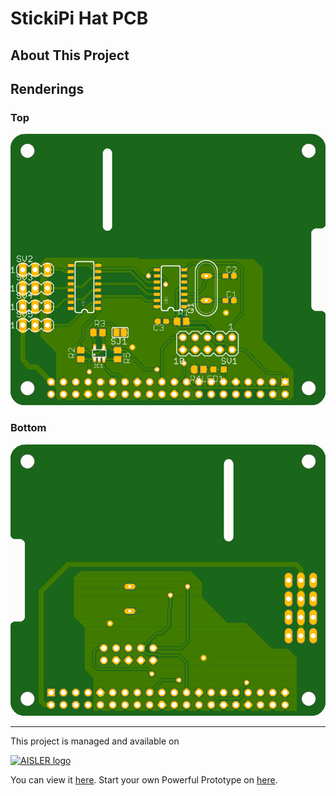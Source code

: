 # StickiPi Hat PCB

## About This Project



## Renderings

### Top
[![Top](renderings/top.png)](https://aisler.net/p/HBXBLQOW)

### Bottom
[![Bottom](renderings/bottom.png)](https://aisler.net/p/HBXBLQOW)

---

This project is managed and available on

[![AISLER logo](https://aisler.net/public/logo.png)](https://aisler.net/p/HBXBLQOW)

You can view it [here](https://aisler.net/p/HBXBLQOW). Start your own Powerful Prototype on [here](https://aisler.net).
